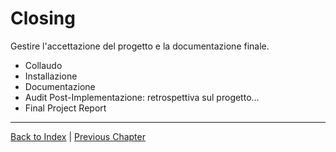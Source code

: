 # Closing

Gestire l'accettazione del progetto e la documentazione finale.

- Collaudo
- Installazione
- Documentazione
- Audit Post-Implementazione: retrospettiva sul progetto...
- Final Project Report

---

[Back to Index](../index.md) |
[Previous Chapter](../4-monitoring-and-controlling/index.md)